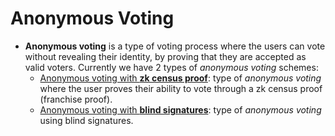 # Anonymous Voting

- **Anonymous voting** is a type of voting process where the users can vote without revealing their identity, by proving that they are accepted as valid voters. Currently we have 2 types of *anonymous voting* schemes:
    - [Anonymous voting with **zk census proof**](/architecture/protocol/anonymous-voting/zk-census-proof): type of *anonymous voting* where the user proves their ability to vote through a zk census proof (franchise proof).
    - [Anonymous voting with **blind signatures**](/architecture/protocol/anonymous-voting/blind-signatures): type of *anonymous voting* using blind signatures.

